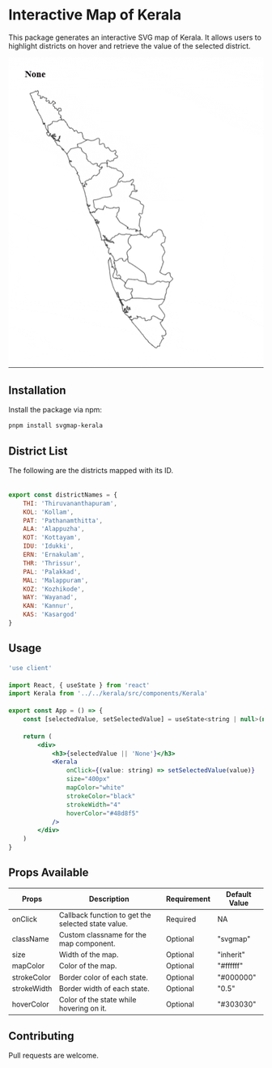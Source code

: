 # Interactive Map of Kerala

This package generates an interactive SVG map of Kerala. It allows users to highlight districts on hover and retrieve the value of the selected district.

![Preview](./svgmap.gif)

## Installation

Install the package via npm:

```bash
pnpm install svgmap-kerala
```

## District List

The following are the districts mapped with its ID.

```js

export const districtNames = {
    THI: 'Thiruvananthapuram',
    KOL: 'Kollam',
    PAT: 'Pathanamthitta',
    ALA: 'Alappuzha',
    KOT: 'Kottayam',
    IDU: 'Idukki',
    ERN: 'Ernakulam',
    THR: 'Thrissur',
    PAL: 'Palakkad',
    MAL: 'Malappuram',
    KOZ: 'Kozhikode',
    WAY: 'Wayanad',
    KAN: 'Kannur',
    KAS: 'Kasargod'
}

```

## Usage

```jsx
'use client'

import React, { useState } from 'react'
import Kerala from '../../kerala/src/components/Kerala'

export const App = () => {
    const [selectedValue, setSelectedValue] = useState<string | null>(null)

    return (
        <div>
            <h3>{selectedValue || 'None'}</h3>
            <Kerala
                onClick={(value: string) => setSelectedValue(value)}
                size="400px"
                mapColor="white"
                strokeColor="black"
                strokeWidth="4"
                hoverColor="#48d8f5"
            />
        </div>
    )
}

```

## Props Available

| Props       | Description                                             | Requirement | Default Value |
|-------------|---------------------------------------------------------|-------------|---------------|
| onClick     | Callback function to get the selected state value.      | Required    | NA            |
| className   | Custom classname for the map component.                 | Optional    | "svgmap"      |
| size        | Width of the map.                                       | Optional    | "inherit"     |
| mapColor    | Color of the map.                                       | Optional    | "#ffffff"     |
| strokeColor | Border color of each state.                             | Optional    | "#000000"     |
| strokeWidth | Border width of each state.                             | Optional    | "0.5"         |
| hoverColor  | Color of the state while hovering on it.                | Optional    | "#303030"     |


## Contributing

Pull requests are welcome.
